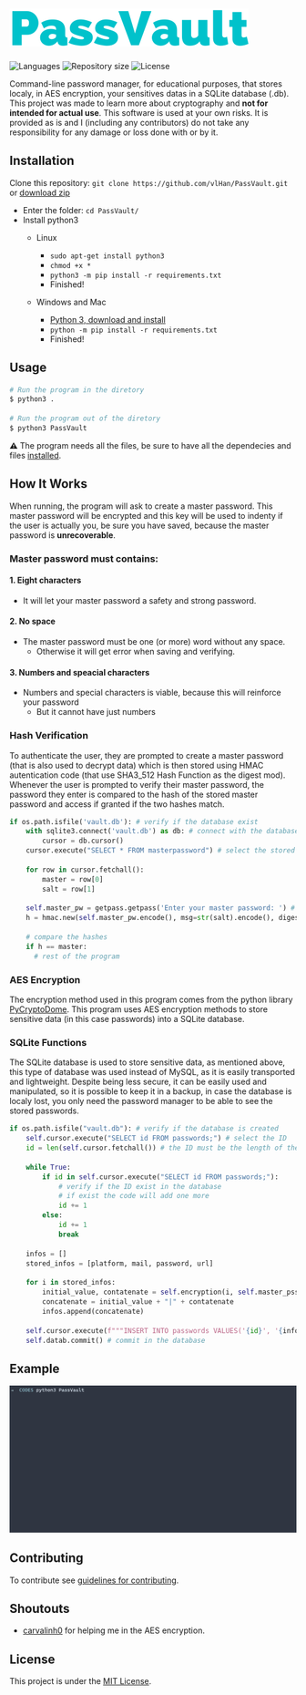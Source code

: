 # <a href="https://github.com/vlHan/PassVault"><img src="./demo/logo.png"></a>

<p>
   <img alt="Languages" src="https://img.shields.io/badge/Python->=3.0-blue.svg"> 
   <img alt="Repository size" src="https://img.shields.io/github/repo-size/vlHan/PassVault">
   <img alt="License" src="https://img.shields.io/github/license/vlHan/PassVault.svg">
</p>

Command-line password manager, for educational purposes, that stores localy, in AES encryption, your sensitives datas in a SQLite database (.db). This project was made to learn more about cryptography and **not for intended for actual use**. This software is used at your own risks. It is provided as is and I (including any contributors) do not take any responsibility for any damage or loss done with or by it.

## Installation
Clone this repository: `git clone https://github.com/vlHan/PassVault.git` or <a href="https://github.com/vlHan/PassVault/archive/refs/heads/main.zip">download zip</a>
- Enter the folder: `cd PassVault/`
- Install python3 
  - Linux
    - `sudo apt-get install python3`
    - `chmod +x *`
    - `python3 -m pip install -r requirements.txt`
    - Finished!

  - Windows and Mac
    - [Python 3, download and install](https://www.python.org/downloads/)
    - `python -m pip install -r requirements.txt`
    - Finished!

## Usage
```bash
# Run the program in the diretory
$ python3 .

# Run the program out of the diretory 
$ python3 PassVault
```

**⚠️** The program needs all the files, be sure to have all the dependecies and files <a href="https://github.com/vlHan/PassVault#installation">installed</a>.

## How It Works
When running, the program will ask to create a master password. This master password will be encrypted and this key will be used to indenty if the user is actually you, be sure you have saved, because the master password is **unrecoverable**.

### Master password must contains: 
#### 1. Eight characters
  - It will let your master password a safety and strong password.

#### 2. No space
  - The master password must be one (or more) word without any space.
    - Otherwise it will get error when saving and verifying.

#### 3. Numbers and speacial characters
  - Numbers and special characters is viable, because this will reinforce your password
    - But it cannot have just numbers

### Hash Verification
To authenticate the user, they are prompted to create a master password (that is also used to decrypt data) which is then stored using HMAC autentication code (that use SHA3_512 Hash Function as the digest mod). Whenever the user is prompted to verify their master password, the password they enter is compared to the hash of the stored master password and access if granted if the two hashes match.

```py
if os.path.isfile('vault.db'): # verify if the database exist
    with sqlite3.connect('vault.db') as db: # connect with the database
        cursor = db.cursor()
    cursor.execute("SELECT * FROM masterpassword") # select the stored data 
    
    for row in cursor.fetchall(): 
        master = row[0] 
        salt = row[1] 
    
    self.master_pw = getpass.getpass('Enter your master password: ') # ask the master password
    h = hmac.new(self.master_pw.encode(), msg=str(salt).encode(), digestmod=hashlib.sha3_512).hexdigest() # use HMAC and encrypt in sha3_512 HASH Function

    # compare the hashes
    if h == master:
      # rest of the program
```

### AES Encryption
The encryption method used in this program comes from the python library [PyCryptoDome](https://pypi.org/project/pycryptodome/). This program uses AES encryption methods to store sensitive data (in this case passwords) into a SQLite database.

### SQLite Functions
The SQLite database is used to store sensitive data, as mentioned above, this type of database was used instead of MySQL, as it is easily transported and lightweight. Despite being less secure, it can be easily used and manipulated, so it is possible to keep it in a backup, in case the database is localy lost, you only need the password manager to be able to see the stored passwords.

```py
if os.path.isfile("vault.db"): # verify if the database is created
    self.cursor.execute("SELECT id FROM passwords;") # select the ID
    id = len(self.cursor.fetchall()) # the ID must be the length of the datas stored in the database plus one

    while True:
        if id in self.cursor.execute("SELECT id FROM passwords;"):
            # verify if the ID exist in the database
            # if exist the code will add one more
            id += 1
        else: 
            id += 1
            break 

    infos = []
    stored_infos = [platform, mail, password, url]

    for i in stored_infos:
        initial_value, contatenate = self.encryption(i, self.master_pssw[:32])
        concatenate = initial_value + "|" + contatenate
        infos.append(concatenate)

    self.cursor.execute(f"""INSERT INTO passwords VALUES('{id}', '{infos[0]}', '{infos[1]}', '{infos[2]}', '{infos[3]}')""") # insert each value in the table
    self.datab.commit() # commit in the database
```

## Example
<img src="./demo/demo.gif" height="50%" width="100%"><br>

## Contributing
To contribute see [guidelines for contributing](CONTRIBUTING.md).

## Shoutouts
- <a href="https://github.com/carvalinh0/">carvalinh0</a> for helping me in the AES encryption.

## License 
This project is under the [MIT License](LICENSE).
